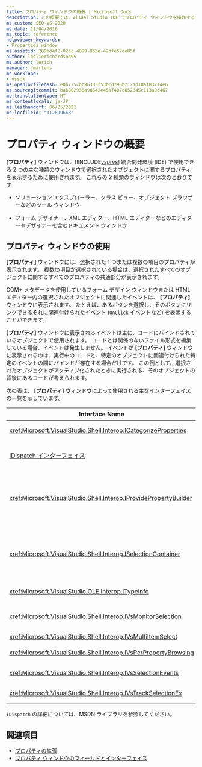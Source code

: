 ```yaml
---
title: プロパティ ウィンドウの概要 | Microsoft Docs
description: この概要では、Visual Studio IDE でプロパティ ウィンドウを操作するために使用されるインターフェイスについて説明します。
ms.custom: SEO-VS-2020
ms.date: 11/04/2016
ms.topic: reference
helpviewer_keywords:
- Properties window
ms.assetid: 289ed4f2-02ac-4899-855e-42dfe57ee05f
author: leslierichardson95
ms.author: lerich
manager: jmartens
ms.workload:
- vssdk
ms.openlocfilehash: e0b775cbc96303f53bcd795b2121d10af83714e6
ms.sourcegitcommit: bab002936a9a642e45af407d652345c113a9c467
ms.translationtype: HT
ms.contentlocale: ja-JP
ms.lasthandoff: 06/25/2021
ms.locfileid: "112899668"
---
```

# <a name="properties-window-overview"></a>プロパティ ウィンドウの概要
**[プロパティ]** ウィンドウは、[!INCLUDE[vsprvs](../../code-quality/includes/vsprvs_md.md)] 統合開発環境 (IDE) で使用できる 2 つの主な種類のウィンドウで選択されたオブジェクトに関するプロパティを表示するために使用されます。 これらの 2 種類のウィンドウは次のとおりです。

- ソリューション エクスプローラー、クラス ビュー、オブジェクト ブラウザーなどのツール ウィンドウ

- フォーム デザイナー、XML エディター、HTML エディターなどのエディターやデザイナーを含むドキュメント ウィンドウ

## <a name="using-the-properties-window"></a>プロパティ ウィンドウの使用
 **[プロパティ]** ウィンドウには、選択された 1 つまたは複数の項目のプロパティが表示されます。 複数の項目が選択されている場合は、選択されたすべてのオブジェクトに関するすべてのプロパティの共通部分が表示されます。

 COM+ メタデータを使用しているフォーム デザイン ウィンドウまたは HTML エディター内の選択されたオブジェクトに関連したイベントは、 **[プロパティ]** ウィンドウに表示されます。 たとえば、あるボタンを選択し、そのボタンにリンクできるそれに関連付けられたイベント (`OnClick` イベントなど) を表示することができます。

 **[プロパティ]** ウィンドウに表示されるイベントは主に、コードにバインドされているオブジェクトで使用されます。 コードとは関係のないファイル形式を編集している場合、イベントは発生しません。 イベントが **[プロパティ]** ウィンドウに表示されるのは、実行中のコードと、特定のオブジェクトに関連付けられた特定のイベントの間にバインドが存在する場合だけです。 この例として、選択されたオブジェクトがアクティブ化されたときに実行される、そのオブジェクトの背後にあるコードが考えられます。

 次の表は、 **[プロパティ]** ウィンドウによって使用される主なインターフェイスの一覧を示しています。

|Interface Name|説明|
|--------------------|-----------------|
|<xref:Microsoft.VisualStudio.Shell.Interop.ICategorizeProperties>|**[プロパティ]** ウィンドウにカテゴリの一覧を提供し、各プロパティをカテゴリにマップします。|
|[IDispatch インターフェイス](/previous-versions/windows/desktop/api/oaidl/nn-oaidl-idispatch)|オートメーションをサポートするプログラミング ツールやその他のアプリケーションにオブジェクトのメソッドとプロパティを公開します。|
|<xref:Microsoft.VisualStudio.Shell.Interop.IProvidePropertyBuilder>|オブジェクト自体によって実装されたモーダル ダイアログ ウィンドウを開く "*ビルダー*" と呼ばれる省略記号 (...) ボタンを提供します。 ユーザーがテキスト フィールドに簡単に値を入力できない場合に使用されます。 たとえば、RGB 値を自動的に決定するカラー ピッカーを開くために使用されることがあります。|
|<xref:Microsoft.VisualStudio.Shell.Interop.ISelectionContainer>|**[プロパティ]** ウィンドウに表示される情報を更新するために使用されるオブジェクトへのアクセスを提供します。 <xref:Microsoft.VisualStudio.Shell.Interop.ISelectionContainer> は、表示される関連プロパティを持つ選択可能なオブジェクトが含まれているウィンドウごとに VSPackage によって実装されます。|
|<xref:Microsoft.VisualStudio.OLE.Interop.ITypeInfo>|インターフェイスのメソッドや構造体のフィールドなどのオブジェクトの種類に関する情報を提供します。|
|<xref:Microsoft.VisualStudio.Shell.Interop.IVsMonitorSelection>|VSPackage で選択イベントの通知を受信したり、現在のプロジェクト階層、項目、要素の値、コマンド UI コンテキストに関する情報を取得したりできるようにします。|
|<xref:Microsoft.VisualStudio.Shell.Interop.IVsMultiItemSelect>|複数選択にアクセスできる環境を提供します。|
|<xref:Microsoft.VisualStudio.Shell.Interop.IVsPerPropertyBrowsing>|**[プロパティ]** ウィンドウに表示される一部のプロパティでローカライズされた名前を提供するために使用されます。|
|<xref:Microsoft.VisualStudio.Shell.Interop.IVsSelectionEvents>|登録されている VSPackage に現在の選択、要素の値、またはコマンド UI コンテキストの変更を通知します。|
|<xref:Microsoft.VisualStudio.Shell.Interop.IVsTrackSelectionEx>|環境に現在の選択の変更を通知し、新しい選択に関連した階層と項目に関する情報へのアクセスを提供します。|

 `IDispatch` の詳細については、MSDN ライブラリを参照してください。

## <a name="see-also"></a>関連項目
- [プロパティの拡張](../../extensibility/internals/extending-properties.md)
- [プロパティ ウィンドウのフィールドとインターフェイス](../../extensibility/internals/properties-window-fields-and-interfaces.md)
